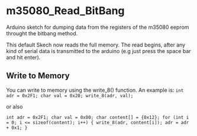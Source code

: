 # m35080_Read_BitBang
Arduino sketch for dumping data from the registers of the m35080 eeprom throught the bitbang method.


This default Skech now reads the full memory. The read begins, after any kind of serial data is transmitted to the arduino (e.g just press the space bar and hit enter).

## Write to Memory
You can write to memory using the write_8() function. An example is:
`int adr = 0x2F1;
char val = 0x20;
write_8(adr, val);`

or also 

`int adr = 0x2F1;
char val = 0x00;
char content[] = {0x12};
for (int i = 0; i <= sizeof(content); i++) {
  write_8(adr, content[i]);
  adr = adr + 0x1;
}`
